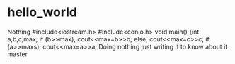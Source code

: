 # hello_world
Nothing
#include<iostream.h>
#include<conio.h>
void main()
{int a,b,c,max;
if (b>>max);
cout<<max=b>>b;
else;
cout<<max=c>>c;
if (a>>maxs);
cout<<max=a>>a;
Doing nothing  just writing it to know about it
 master
